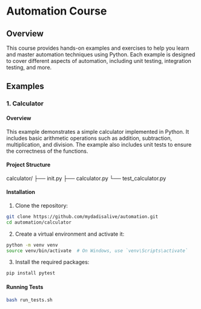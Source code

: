 # Automation Course

## Overview
This course provides hands-on examples and exercises to help you learn and master automation techniques using Python. Each example is designed to cover different aspects of automation, including unit testing, integration testing, and more.

## Examples

### 1. Calculator

#### Overview
This example demonstrates a simple calculator implemented in Python. It includes basic arithmetic operations such as addition, subtraction, multiplication, and division. The example also includes unit tests to ensure the correctness of the functions.

#### Project Structure
calculator/
├── init.py
├── calculator.py
└── test_calculator.py

#### Installation
1. Clone the repository:
```bash
git clone https://github.com/mydadisalive/automation.git
cd automation/calculator
```

2. Create a virtual environment and activate it:
```bash
python -m venv venv
source venv/bin/activate  # On Windows, use `venv\Scripts\activate`
```

3. Install the required packages:
```bash
pip install pytest
```

#### Running Tests
```bash
bash run_tests.sh
```